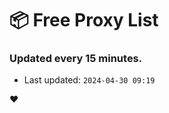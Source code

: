 # :package: Free Proxy List
### Updated every 15 minutes.

- Last updated: `2024-04-30 09:19`

:heart:
